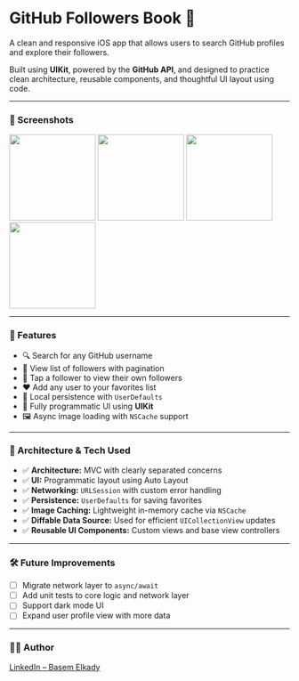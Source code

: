 
# GitHub Followers Book 📖

A clean and responsive iOS app that allows users to search GitHub profiles and explore their followers.

Built using **UIKit**, powered by the **GitHub API**, and designed to practice clean architecture, reusable components, and thoughtful UI layout using code.

---

### 📸 Screenshots

<p float="left">
<img src="https://github.com/Mrwhononumber/Images/blob/main/GHBook/GHFBOOK%201.png?raw=true" width="155"> <img src="https://github.com/Mrwhononumber/Images/blob/main/GHBook/GHFBOOK%202.png?raw=true" width="155"> <img src="https://github.com/Mrwhononumber/Images/blob/main/GHBook/GHFBOOK%203.png?raw=true" width="155"> <img src="https://github.com/Mrwhononumber/Images/blob/main/GHBook/GHFBOOK%204.png?raw=true" width="155">
</p>

---

### 🚀 Features

- 🔍 Search for any GitHub username
- 👥 View list of followers with pagination
- 📁 Tap a follower to view their own followers
- ❤️ Add any user to your favorites list
- 🧠 Local persistence with `UserDefaults`
- 📱 Fully programmatic UI using **UIKit**
- 🖼️ Async image loading with `NSCache` support

---

### 🧩 Architecture & Tech Used

- ✅ **Architecture:** MVC with clearly separated concerns
- ✅ **UI:** Programmatic layout using Auto Layout
- ✅ **Networking:** `URLSession` with custom error handling
- ✅ **Persistence:** `UserDefaults` for saving favorites
- ✅ **Image Caching:** Lightweight in-memory cache via `NSCache`
- ✅ **Diffable Data Source:** Used for efficient `UICollectionView` updates
- ✅ **Reusable UI Components:** Custom views and base view controllers

---

### 🛠️ Future Improvements

- [ ] Migrate network layer to `async/await`
- [ ] Add unit tests to core logic and network layer
- [ ] Support dark mode UI
- [ ] Expand user profile view with more data

---

### 🧑‍💻 Author

[LinkedIn – Basem Elkady](https://www.linkedin.com/in/basemxahmed/)

                    
                    

